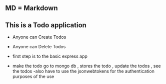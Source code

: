 ## MD = Markdown
## This is a Todo application
- Anyone can Create Todos 
- Anyone can Delete Todos

- first step is to the basic express app 
- make the todo go to mongo db , stores the todo  , update the todos , see the todos
-also have to use the jsonwebtokens for the authentication purposes of the use